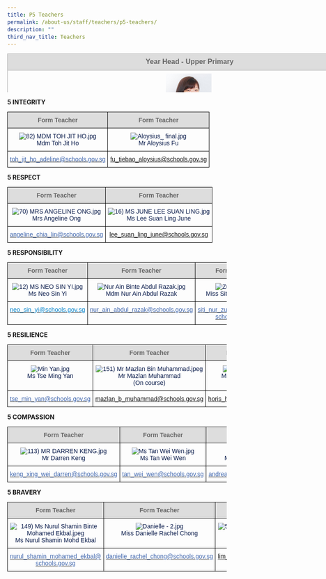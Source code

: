 ```yaml
---
title: P5 Teachers
permalink: /about-us/staff/teachers/p5-teachers/
description: ""
third_nav_title: Teachers
---
```

<table style="margin: auto; outline: 0px; padding: 0px; border-collapse: collapse; clear: both; border: none; color: rgb(8, 26, 74); font-family: Rubik, sans-serif; font-size: 16px; font-style: normal; font-variant-ligatures: normal; font-variant-caps: normal; font-weight: 400; letter-spacing: normal; orphans: 2; text-align: left; text-transform: none; white-space: normal; widows: 2; word-spacing: 0px; -webkit-text-stroke-width: 0px; text-decoration-thickness: initial; text-decoration-style: initial; text-decoration-color: initial; width: 936.898px; height: 89px;" width="0" cellpadding="0" cellspacing="0" border="0" class="ive_eobj_center iveo_table ives_tab_simple3"><tbody style="margin: 0px; outline: 0px; padding: 0px;"><tr style="margin: 0px; outline: 0px; padding: 0px;"><td style="margin: 0px; outline: 0px; padding: 7px; text-align: center; border: 1pt solid rgb(170, 170, 170); width: 817px; background: rgb(221, 221, 221);" width="428"><div style="margin: 0px; outline: 0px; padding: 0px; line-height: normal; text-align: center;" align="center"><font style="margin: 0px; outline: 0px; padding: 0px; line-height: 22.4px; font-family: Rubik, sans-serif !important; font-size: 1rem !important;" size="2"><b style="margin: 0px; outline: 0px; padding: 0px;"><span style="margin: 0px; outline: 0px; padding: 0px; line-height: 22.4px; font-family: Rubik, sans-serif !important; font-size: 1rem !important; color: rgb(102, 102, 102);">&nbsp;Year Head - Upper&nbsp;</span></b><b style="margin: 0px; outline: 0px; padding: 0px;"><span style="margin: 0px; outline: 0px; padding: 0px; line-height: 22.4px; font-family: Rubik, sans-serif !important; font-size: 1rem !important; color: rgb(102, 102, 102);">Primary</span></b></font></div></td></tr><tr style="margin: 0px; outline: 0px; padding: 0px;"><td style="margin: 0px; outline: 0px; padding: 7px; text-align: center; border: 1px solid rgb(170, 170, 170);"><img style="margin: auto; outline: none; padding: 0px; border: none; clear: both; display: block; max-width: 100%; height: 128px; width: 105px;" class="ive_eobj_center" alt="103) MS LI WENLIN.jpg" src="/images/103)%20MS%20LI%20WENLIN.jpeg"><font style="margin: 0px; outline: 0px; padding: 0px; line-height: 22.4px; font-family: Rubik, sans-serif !important; font-size: 1rem !important;">Ms Li Wenlin</font><br style="margin: 0px; outline: 0px; padding: 0px;"></td></tr><tr style="margin: 0px; outline: 0px; padding: 0px;"><td style="margin: 0px; outline: 0px; padding: 7px; text-align: center; border: 1px solid rgb(170, 170, 170);"><div style="margin: 0px; outline: 0px; padding: 0px; line-height: 22.4px; text-align: center;"><a style="margin: 0px; outline: 0px; padding: 0px; color: rgb(64, 103, 174); text-decoration: none;" target="" href="mailto:li_wenlin@schools.gov.sg"><font style="margin: 0px; outline: 0px; padding: 0px; line-height: 22.4px; font-family: Rubik, sans-serif !important; font-size: 1rem !important;" size="2">li_wenlin@schools.gov.sg</font></a></div></td></tr></tbody></table>

**5 INTEGRITY**

<style type="text/css">
.tg  {border-collapse:collapse;border-spacing:0;}
.tg td{border-color:black;border-style:solid;border-width:1px;font-family:Arial, sans-serif;font-size:14px;
  overflow:hidden;padding:10px 5px;word-break:normal;}
.tg th{border-color:black;border-style:solid;border-width:1px;font-family:Arial, sans-serif;font-size:14px;
  font-weight:normal;overflow:hidden;padding:10px 5px;word-break:normal;}
.tg .tg-hp8w{color:#081A4A;text-align:center;vertical-align:top}
.tg .tg-a4yv{background-color:#DDD;color:#666;font-weight:bold;text-align:center;vertical-align:top}
.tg .tg-8k3w{color:#4067AE;text-align:center;vertical-align:top}
</style>
<table class="tg">
<thead>
  <tr>
    <th class="tg-a4yv">Form Teacher</th>
    <th class="tg-a4yv">Form Teacher</th>
  </tr>
</thead>
<tbody>
  <tr>
    <td class="tg-hp8w"><img src="![](/images/82)%20MDM%20TOH%20JIT%20HO.jpeg)" alt="82) MDM TOH JIT HO.jpg" width="114" height="144"><br>Mdm Toh Jit Ho<br></td>
    <td class="tg-hp8w"><img src="![](/images/Aloysius_%20final.jpeg)" alt="Aloysius_ final.jpg" width="140" height="150"><br>Mr Aloysius Fu</td>
  </tr>
  <tr>
    <td class="tg-8k3w"><a href="mailto:toh_jit_ho_adeline@schools.gov.sg"><span style="text-decoration:none;color:#4067AE">toh_jit_ho_adeline@schools.gov.sg</span></a><br></td>
    <td class="tg-8k3w"><a href="mailto:fu_tiebao_aloysius@schools.gov.sg">fu_tiebao_aloysius@schools.gov.sg</a></td>
  </tr>
</tbody>
</table>

**5 RESPECT**

<style type="text/css">
.tg  {border-collapse:collapse;border-spacing:0;}
.tg td{border-color:black;border-style:solid;border-width:1px;font-family:Arial, sans-serif;font-size:14px;
  overflow:hidden;padding:10px 5px;word-break:normal;}
.tg th{border-color:black;border-style:solid;border-width:1px;font-family:Arial, sans-serif;font-size:14px;
  font-weight:normal;overflow:hidden;padding:10px 5px;word-break:normal;}
.tg .tg-hp8w{color:#081A4A;text-align:center;vertical-align:top}
.tg .tg-a4yv{background-color:#DDD;color:#666;font-weight:bold;text-align:center;vertical-align:top}
.tg .tg-8k3w{color:#4067AE;text-align:center;vertical-align:top}
</style>
<table class="tg">
<thead>
  <tr>
    <th class="tg-a4yv">Form Teacher</th>
    <th class="tg-a4yv">Form Teacher</th>
  </tr>
</thead>
<tbody>
  <tr>
    <td class="tg-hp8w"><img src="![](/images/70)%20MRS%20ANGELINE%20ONG.jpeg)" alt="70) MRS ANGELINE ONG.jpg" width="104" height="128"><br>Mrs Angeline Ong</td>
    <td class="tg-hp8w"><img src="![](/images/16)%20MS%20JUNE%20LEE%20SUAN%20LING.jpeg)" alt="16) MS JUNE LEE SUAN LING.jpg" width="112" height="143"><br>Ms Lee Suan Ling June</td>
  </tr>
  <tr>
    <td class="tg-8k3w"><a href="mailto:angeline_chia_lin@schools.gov.sg"><span style="text-decoration:none;color:#4067AE">angeline_chia_lin@schools.gov.sg</span></a></td>
    <td class="tg-8k3w"><a href="mailto:lee_suan_ling_june@schools.gov.sg">lee_suan_ling_june@schools.gov.sg</a></td>
  </tr>
</tbody>
</table>

**5 RESPONSIBILITY**

<style type="text/css">
.tg  {border-collapse:collapse;border-spacing:0;}
.tg td{border-color:black;border-style:solid;border-width:1px;font-family:Arial, sans-serif;font-size:14px;
  overflow:hidden;padding:10px 5px;word-break:normal;}
.tg th{border-color:black;border-style:solid;border-width:1px;font-family:Arial, sans-serif;font-size:14px;
  font-weight:normal;overflow:hidden;padding:10px 5px;word-break:normal;}
.tg .tg-e3yx{color:#0382CB;text-align:center;vertical-align:top}
.tg .tg-hp8w{color:#081A4A;text-align:center;vertical-align:top}
.tg .tg-a4yv{background-color:#DDD;color:#666;font-weight:bold;text-align:center;vertical-align:top}
.tg .tg-8k3w{color:#4067AE;text-align:center;vertical-align:top}
</style>
<table class="tg">
<thead>
  <tr>
    <th class="tg-a4yv">Form Teacher</th>
    <th class="tg-a4yv">Form Teacher</th>
    <th class="tg-a4yv"> Form Teacher</th>
  </tr>
</thead>
<tbody>
  <tr>
    <td class="tg-hp8w"><img src="![](/images/12)%20MS%20NEO%20SIN%20YI.jpeg)" alt="12) MS NEO SIN YI.jpg" width="120" height="141"><br>Ms Neo Sin Yi<br></td>
    <td class="tg-hp8w"><img src="![](/images/Nur%20Ain%20Binte%20Abdul%20Razak.jpeg)" alt="Nur Ain Binte Abdul Razak.jpg" width="109" height="138"><br>Mdm Nur Ain Abdul Razak</td>
    <td class="tg-hp8w"><img src="![](/images/Zulaikha.jpeg)" alt="Zulaikha.jpg" width="114" height="151"><br>Miss Siti Nur Zulaikha    <br></td>
  </tr>
  <tr>
    <td class="tg-e3yx"><a href="mailto:neo_sin_yi@schools.gov.sg"><span style="text-decoration:none;color:#0382CB">neo_sin_yi@schools.gov.sg</span></a></td>
    <td class="tg-8k3w"><a href="mailto:nur_ain_abdul_razak@schools.gov.sg"><span style="text-decoration:none;color:#4067AE">nur_ain_abdul_razak@schools.gov.sg</span></a><br></td>
    <td class="tg-8k3w"><a href="mailto:Siti_Nur_Zulaikha_Ibrahim@schools.gov.sg"><span style="text-decoration:none;color:#4067AE">siti_nur_zulaikha_Ibrahim@</span></a><br><a href="mailto:Siti_Nur_Zulaikha_Ibrahim@schools.gov.sg"><span style="text-decoration:none;color:#4067AE">schools.gov.sg</span></a> </td>
  </tr>
</tbody>
</table>

**5 RESILIENCE**

<style type="text/css">
.tg  {border-collapse:collapse;border-spacing:0;}
.tg td{border-color:black;border-style:solid;border-width:1px;font-family:Arial, sans-serif;font-size:14px;
  overflow:hidden;padding:10px 5px;word-break:normal;}
.tg th{border-color:black;border-style:solid;border-width:1px;font-family:Arial, sans-serif;font-size:14px;
  font-weight:normal;overflow:hidden;padding:10px 5px;word-break:normal;}
.tg .tg-hp8w{color:#081A4A;text-align:center;vertical-align:top}
.tg .tg-a4yv{background-color:#DDD;color:#666;font-weight:bold;text-align:center;vertical-align:top}
.tg .tg-8k3w{color:#4067AE;text-align:center;vertical-align:top}
</style>
<table class="tg">
<thead>
  <tr>
    <th class="tg-a4yv">Form Teacher</th>
    <th class="tg-a4yv">Form Teacher</th>
    <th class="tg-a4yv">Form Teacher</th>
  </tr>
</thead>
<tbody>
  <tr>
    <td class="tg-hp8w"><img src="![](/images/Min%20Yan.jpeg)" alt="Min Yan.jpg" width="127" height="170"><br>Ms Tse Ming Yan</td>
    <td class="tg-hp8w"><img src="![](/images/151)%20Mr%20Mazlan%20Bin%20Muhammad.jpeg)" alt="151) Mr Mazlan Bin Muhammad.jpeg" width="145" height="182"><br>Mr Mazlan Muhammad<br>(On course)</td>
    <td class="tg-hp8w"><img src="![](/images/DSC06782.jpeg)" alt="DSC06782.jpg" width="128" height="169"><br>Mr Horis Bin Hosri<br></td>
  </tr>
  <tr>
    <td class="tg-8k3w"><a href="mailto:tse_min_yan@schools.gov.sg"><span style="text-decoration:none;color:#4067AE">tse_min_yan@schools.gov.sg</span></a><br></td>
    <td class="tg-8k3w"><a href="mailto:mazlan_b_muhammad@schools.gov.sg">mazlan_b_muhammad@schools.gov.sg</a><br></td>
    <td class="tg-8k3w"><a href="mailto:horis_hosri@schools.gov.sg">horis_hosri@schools.gov.sg</a></td>
  </tr>
</tbody>
</table>

**5 COMPASSION**

<style type="text/css">
.tg  {border-collapse:collapse;border-spacing:0;}
.tg td{border-color:black;border-style:solid;border-width:1px;font-family:Arial, sans-serif;font-size:14px;
  overflow:hidden;padding:10px 5px;word-break:normal;}
.tg th{border-color:black;border-style:solid;border-width:1px;font-family:Arial, sans-serif;font-size:14px;
  font-weight:normal;overflow:hidden;padding:10px 5px;word-break:normal;}
.tg .tg-hp8w{color:#081A4A;text-align:center;vertical-align:top}
.tg .tg-a4yv{background-color:#DDD;color:#666;font-weight:bold;text-align:center;vertical-align:top}
.tg .tg-8k3w{color:#4067AE;text-align:center;vertical-align:top}
</style>
<table class="tg">
<thead>
  <tr>
    <th class="tg-a4yv">Form Teacher</th>
    <th class="tg-a4yv">Form Teacher</th>
    <th class="tg-a4yv">Form Teacher</th>
  </tr>
</thead>
<tbody>
  <tr>
    <td class="tg-hp8w"><img src="![](/images/113)%20MR%20DARREN%20KENG.jpeg)" alt="113) MR DARREN KENG.jpg" width="117" height="144"><br>Mr Darren Keng</td>
    <td class="tg-hp8w"><img src="![](/images/Edited%20-%201.jpeg)" alt="Ms Tan Wei Wen.jpg" width="110" height="146"><br>Ms Tan Wei Wen</td>
    <td class="tg-hp8w"><img src="![](/images/Ms%20Tan%20Wei%20Wen.jpeg)" alt="Edited - 1.jpg" width="100" height="149"><br>Miss Andrea Chua Cher Lih</td>
  </tr>
  <tr>
    <td class="tg-8k3w"><a href="mailto:keng_xing_wei_darren@schools.gov.sg"><span style="text-decoration:none;color:#4067AE">keng_xing_wei_darren@schools.gov.sg</span></a><br></td>
    <td class="tg-8k3w"><a href="mailto:tan_wei_wen@schools.gov.sg"><span style="text-decoration:none;color:#4067AE">tan_wei_wen@schools.gov.sg</span></a><br></td>
    <td class="tg-8k3w"><a href="mailto:andrea_chua_cher_lih@schools.gov.sg"><span style="text-decoration:none;color:#4067AE">andrea_chua_cher_lih@schools.gov.sg</span></a></td>
  </tr>
</tbody>
</table>

**5 BRAVERY**

<style type="text/css">
.tg  {border-collapse:collapse;border-spacing:0;}
.tg td{border-color:black;border-style:solid;border-width:1px;font-family:Arial, sans-serif;font-size:14px;
  overflow:hidden;padding:10px 5px;word-break:normal;}
.tg th{border-color:black;border-style:solid;border-width:1px;font-family:Arial, sans-serif;font-size:14px;
  font-weight:normal;overflow:hidden;padding:10px 5px;word-break:normal;}
.tg .tg-hp8w{color:#081A4A;text-align:center;vertical-align:top}
.tg .tg-a4yv{background-color:#DDD;color:#666;font-weight:bold;text-align:center;vertical-align:top}
.tg .tg-8k3w{color:#4067AE;text-align:center;vertical-align:top}
</style>
<table class="tg">
<thead>
  <tr>
    <th class="tg-a4yv">Form Teacher</th>
    <th class="tg-a4yv">Form Teacher</th>
    <th class="tg-a4yv">Form Teacher</th>
  </tr>
</thead>
<tbody>
  <tr>
    <td class="tg-hp8w"><img src="![](/images/149)%20Ms%20Nurul%20Shamin%20Binte%20Mohamed%20Ekbal.jpeg)" alt="149) Ms Nurul Shamin Binte Mohamed Ekbal.jpeg" width="132" height="165"><br>Ms Nurul Shamin Mohd Ekbal</td>
    <td class="tg-hp8w"><img src="![](/images/Danielle%20-%202.jpeg)" alt="Danielle - 2.jpg" width="128" height="157"><br>Miss Danielle Rachel Chong</td>
    <td class="tg-hp8w"><img src="![](/images/51)%20MR%20LIM%20FANG%20RUI.jpeg)" alt="51) MR LIM FANG RUI.jpg" width="124" height="157"><br>Mr Lim Fang Rui</td>
  </tr>
  <tr>
    <td class="tg-8k3w"><a href="mailto:nurul_shamin_mohamed_ekbal@schools.gov.sg"><span style="text-decoration:none;color:#4067AE">nurul_shamin_mohamed_ekbal@</span></a><br><a href="mailto:nurul_shamin_mohamed_ekbal@schools.gov.sg"><span style="text-decoration:none;color:#4067AE">schools.gov.sg</span></a><br></td>
    <td class="tg-8k3w"><a href="mailto:Danielle_Rachel_Chong@schools.gov.sg"><span style="text-decoration:none;color:#4067AE">danielle_rachel_chong@schools.gov.sg</span></a><br></td>
    <td class="tg-8k3w"><a href="mailto:lim_fang_rui@schools.gov.sg">lim_fang_rui@schools.gov.sg</a></td>
  </tr>
</tbody>
</table>